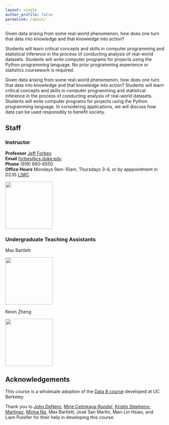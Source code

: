 ```yaml
---
layout: single
author_profile: false
permalink: /about/
---
```


Given data arising from some real-world phenomenon, how does one turn that data into knowledge and that knowledge into action?

Students will learn critical concepts and skills in computer programming and statistical inference in the process of conducting analysis of real-world datasets. Students will write computer programs for projects using the Python programming language. No prior programming experience or statistics coursework is required.

Given data arising from some real-world phenomenon, how does one turn
that data into knowledge and that knowledge into action? Students will
learn critical concepts and skills in computer programming and
statistical inference in the process of conducting analysis of
real-world datasets. Students will write computer programs for
projects using the Python programming language. In considering applications, we will discuss how data can be used responsibly to benefit society.

## Staff
### Instructor

**Professor** [Jeff Forbes](https://www.cs.duke.edu/forbes)  
**Email** forbes@cs.duke.edu  
**Phone** (919) 660-6550  
**Office Hours** Mondays 9am-10am, Thursdays 3-4, or by apppointment in D235 [LSRC](http://maps.duke.edu/map/?id=21&mrkIid=6561)  

<img src="https://www2.cs.duke.edu/images/pic-fac/forbes.jpg" width="150" height="150"> <!--- No significance to "150", I just played around with the numbers --->

### Undergraduate Teaching Assistants

Max Bartlett

<img src="/courses/compsci190/fall18/assets/images/bartlett.jpg" width="150" height="150">

Kevin Zheng

<img src="/courses/compsci190/fall18/assets/images/zheng.jpg"  width="150" height="150">

## Acknowledgements

This course is a wholesale adoption of the
[Data 8 course](http://data8.org)  developed at UC Berkeley.

Thank you to [John DeNero](https://denero.org/), [Mine Çetinkaya-Rundel](https://www2.stat.duke.edu/~mc301/), [Kristin Stephens-Martinez](http://www.cs.duke.edu/~ksm), [Minna Ng](https://dibs.duke.edu/scholars/minna-ng), Max Bartlett, José San Martin, Man-Lin Hsiao, and Liam Pulsifer for their help in developing this course.
